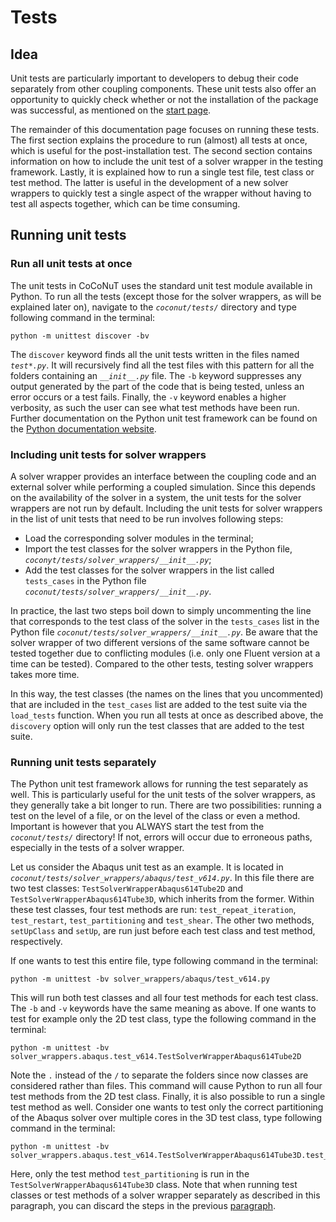 # Tests

## Idea

Unit tests are particularly important to developers to debug their code separately from other coupling components. These 
unit tests also offer an opportunity to quickly check whether or not the installation of the package was successful, as mentioned 
on the [start page](../README.md#quick-test). 

The remainder of this documentation page focuses on running these tests. The first section explains the procedure to run
(almost) all tests at once, which is useful for the post-installation test. The second section contains information on how to 
include the unit test of a solver wrapper in the testing framework. Lastly, it is explained how to run a single test file,
test class or test method. The latter is useful in the development of a new solver wrappers to quickly test a single 
aspect of the wrapper without having to test all aspects together, which can be time consuming. 

## Running unit tests

### Run all unit tests at once
The unit tests in CoCoNuT uses the  standard unit test module available in Python. To run all the tests (except those 
for the solver wrappers, as will be explained later on), navigate to the _`coconut/tests/`_ directory and type following command 
in the terminal:

````
python -m unittest discover -bv
````
 
The `discover` keyword finds all the unit tests written in the files named _`test*.py`_. It will recursively find all 
the test files with this pattern for all the folders containing an _`__init__.py`_ file. The `-b` keyword suppresses any
output generated by the part of the code that is being tested, unless an error occurs or a test fails. Finally, the 
`-v` keyword enables a higher verbosity, as such the user can see what test methods have been run. Further documentation 
on the Python unit test framework can be found on the [Python documentation website](https://docs.python.org/3/library/unittest.html).

### Including unit tests for solver wrappers 
A solver wrapper provides an interface between the coupling code and an external solver while performing a coupled 
simulation. Since this depends on the availability of the solver in a system, the unit tests for the solver wrappers are 
not run by default. Including the unit tests for solver wrappers in the list of unit tests that need to be run involves 
following steps: 

-   Load the corresponding solver modules in the terminal;
-   Import the test classes for the solver wrappers in the Python file, _`coconyt/tests/solver_wrappers/__init__.py`_;
-   Add the test classes for the solver wrappers in the list called `tests_cases` in the Python file 
_`coconut/tests/solver_wrappers/__init__.py`_.

In practice, the last two steps boil down to simply uncommenting the line that corresponds to the test class of the 
solver  in the `tests_cases` list in the Python file _`coconut/tests/solver_wrappers/__init__.py`_. Be aware that the solver 
wrapper of two different versions of the same software cannot be tested together due to conflicting modules (i.e. only 
one Fluent version at a time can be tested). Compared to the other tests, testing solver wrappers takes more time.

In this way, the test classes (the names on the lines that you uncommented) that are included in the `test_cases` list
are added to the test suite via the `load_tests` function. When you run all tests at once as described above, the
`discovery` option will only run the test classes that are added to the test suite.


### Running unit tests separately
The Python unit test framework allows for running the test separately as well. This is particularly useful for the unit tests
of the solver wrappers, as they generally take a bit longer to run. There are two possibilities: running a test 
on the level of a file, or on the level of the class or even a method. Important is however that you ALWAYS start the test
from the _`coconut/tests/`_ directory! If not, errors will occur due to erroneous paths, especially in the tests of a solver wrapper.

Let us consider the Abaqus unit test as an example. It is located in _`coconut/tests/solver_wrappers/abaqus/test_v614.py`_. In this file
there are two test classes: `TestSolverWrapperAbaqus614Tube2D` and `TestSolverWrapperAbaqus614Tube3D`, which inherits from the former.
Within these test classes, four test methods are run: `test_repeat_iteration`, `test_restart`, `test_partitioning` and 
`test_shear`. The other two methods, `setUpClass` and `setUp`, are run just before each test class and test method, respectively.

If one wants to test this entire file, type following command in the terminal:

````
python -m unittest -bv solver_wrappers/abaqus/test_v614.py
````
 
 This will run both test classes and all four test methods for each test class. The `-b` and `-v` keywords have the same meaning 
 as above. If one wants to test for example only the 2D test class, type the following command in the terminal:
 
````
python -m unittest -bv solver_wrappers.abaqus.test_v614.TestSolverWrapperAbaqus614Tube2D
````

Note the `.` instead of the `/` to separate the folders since now classes are considered rather than files. This command 
will cause Python to run all four test methods from the 2D test class. Finally, it is also possible to run a single 
test method as well. Consider one wants to test only the correct partitioning of the Abaqus solver over multiple cores 
in the 3D test class, type following command in the terminal:

````
python -m unittest -bv solver_wrappers.abaqus.test_v614.TestSolverWrapperAbaqus614Tube3D.test_partitioning
````

Here, only the test method `test_partitioning` is run in the `TestSolverWrapperAbaqus614Tube3D` class. Note that when 
running test classes or test methods of a solver wrapper separately as described in this paragraph, you can discard 
the steps in the previous [paragraph](#including-unit-tests-for-solver-wrappers).